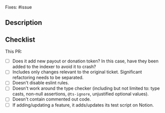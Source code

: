<!-- Thank you for your pull request! Before marking it as "Ready for review",
please ensure that all items of checklist are satisfied and that CI checks are
passing.  -->

Fixes: #issue

## Description

<!-- Describe your changes here. -->

## Checklist

This PR:

- [ ] Does it add new payout or donation token? In this case, have they been added to the indexer to avoid it to crash?
- [ ] Includes only changes relevant to the original ticket. Significant refactoring needs to be separated.
- [ ] Doesn't disable eslint rules.
- [ ] Doesn't work around the type checker (including but not limited to: type casts, non-null assertions, `@ts-ignore`, unjustified optional values).
- [ ] Doesn't contain commented out code.
- [ ] If adding/updating a feature, it adds/updates its test script on Notion.
